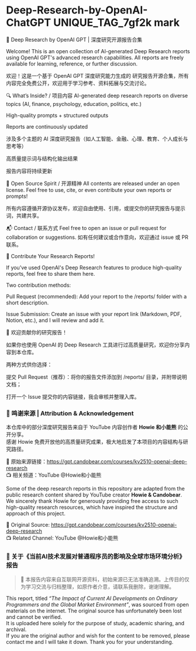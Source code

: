 # Deep-Research-by-OpenAI-ChatGPT  UNIQUE_TAG_7gf2k  mark
📘 Deep Research by OpenAI GPT | 深度研究开源报告合集

Welcome! This is an open collection of AI-generated Deep Research reports using OpenAI GPT's advanced research capabilities. All reports are freely available for learning, reference, or further discussion.

欢迎！这是一个基于 OpenAI GPT 深度研究能力生成的 研究报告开源合集，所有内容完全免费公开，欢迎用于学习参考、资料拓展与交流讨论。

🔍 What’s Inside? / 项目内容
AI-generated deep research reports on diverse topics (AI, finance, psychology, education, politics, etc.)

High-quality prompts + structured outputs

Reports are continuously updated

涉及多个主题的 AI 深度研究报告（如人工智能、金融、心理、教育、个人成长与思考等）

高质量提示词与结构化输出结果

报告内容将持续更新

🌱 Open Source Spirit / 开源精神
All contents are released under an open license. Feel free to use, cite, or even contribute your own reports or prompts!

所有内容遵循开源协议发布，欢迎自由使用、引用，或提交你的研究报告与提示词，共建共享。

📬 Contact / 联系方式
Feel free to open an issue or pull request for collaboration or suggestions.
如有任何建议或合作意向，欢迎通过 issue 或 PR 联系。

🧩 Contribute Your Research Reports!

If you’ve used OpenAI's Deep Research features to produce high-quality reports, feel free to share them here.

Two contribution methods:

Pull Request (recommended): Add your report to the /reports/ folder with a short description.

Issue Submission: Create an issue with your report link (Markdown, PDF, Notion, etc.), and I will review and add it.

🧩 欢迎贡献你的研究报告！

如果你也使用 OpenAI 的 Deep Research 工具进行过高质量研究，欢迎你分享内容到本仓库。

两种方式供你选择：

提交 Pull Request（推荐）：将你的报告文件添加到 /reports/ 目录，并附带说明文档；

打开一个 Issue 提交你的内容链接，我会审核并整理入库。


### 🙏 鸣谢来源 | Attribution & Acknowledgement

本仓库中的部分深度研究报告来自于 YouTube 内容创作者 **Howie 和小能熊** 的公开分享。  
感谢 Howie 免费开放他的高质量研究成果，极大地启发了本项目的内容结构与研究路径。

🧭 原始来源链接：https://gpt.candobear.com/courses/kv2510-openai-deep-research  
📺 相关频道：YouTube @Howie和小能熊


Some of the deep research reports in this repository are adapted from the public research content shared by YouTube creator **Howie & Candobear**.  
We sincerely thank Howie for generously providing free access to such high-quality research resources, which have inspired the structure and approach of this project.

🧭 Original Source: https://gpt.candobear.com/courses/kv2510-openai-deep-research  
📺 Related Channel: YouTube @Howie和小能熊


### 📄 关于《当前AI技术发展对普通程序员的影响及全球市场环境分析》报告  
> 📝 本报告内容来自互联网开源资料，初始来源已无法准确追溯。上传目的仅为学习交流与归档整理，如原作者介意，请联系我删除，谢谢理解。

This report, titled *“The Impact of Current AI Developments on Ordinary Programmers and the Global Market Environment”*, was sourced from open materials on the internet. The original source has unfortunately been lost and cannot be verified.  
It is uploaded here solely for the purpose of study, academic sharing, and archival.  
If you are the original author and wish for the content to be removed, please contact me and I will take it down. Thank you for your understanding.

